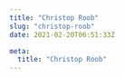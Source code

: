 ```yaml
---
title: "Christop Roob"
slug: "christop-roob"
date: 2021-02-20T06:51:33Z

meta:
  title: "Christop Roob"
---
```



